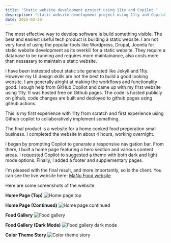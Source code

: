 ```yaml
---
title: 'Static website development project using 11ty and Copilot '
description: "static website development project using 11ty and Copilot free hosting quick and easy no maintainance, deployed using github actions to github pages"
date: 2025-02-20
--- 
```


<!-- # First static website development project using 11ty and Copilot  -->

The most effective way to develop software is build something visible. The best and easiest useful tech product is building a static website. I am not very fond of using the popular tools like Wordpress, Drupal, Joomla for static website development as its overkill for a static website. They require a database to be running and requires more maintainance, also costs more than nessasary to maintain a static website. 

I have been instested about static site generated like Jekyll and 11ty. However my UI design skills are not the best to build a good looking website. I am generally alright at making the workflows and functionality good.  I sough help from GitHub Copilot and came up with my first website using 11ty. It was hosted free on Github pages. The code is hosted publicly on github, code changes are built and deployed to github pages using github actions.  

This is my first experience with 11ty from scratch and first experience using Github copilot to collaboratively implement something. 

The final product is a website for a home cooked food preperation small business. I completed the website in about 4 hours, working overnight.

I began by prompting Copilot to generate a responsive navigation bar. From there, I built a home page featuring a hero section and various content areas. I requested Copilot to suggested a theme with both dark and light mode options. Finally, I added a footer and supplementary pages.

I'm pleased with the final result, and more importantly, so is the client. You can see the live website here: [MaNu Food website](https://manufood.com)

Here are some screenshots of the website:

**Home Page (Top)**
![Home page top](./manufood-home.png)

**Home Page (Continued)**
![Home page continued](./manufood-home2.png)

**Food Gallery**
![Food gallery](./manufood-gallery.png)

**Food Gallery (Dark Mode)**
![Food gallery dark mode](./manufood-gallery-dark.png)

**Color Theme Story**
![Color theme story](./manufood-colorstory.png)
